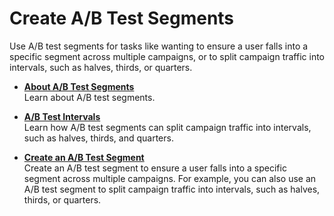

# Create A/B Test Segments

Use A/B test segments for tasks like wanting to ensure a user falls into a
specific segment across multiple campaigns, or to split campaign traffic into
intervals, such as halves, thirds, or quarters.

  * **[About A/B Test Segments](https://help.salesforce.com/s/articleView?id=sf.mc_pers_segment_a_b_test_about.htm&language=en_US&type=5)**  
Learn about A/B test segments.

  * **[A/B Test Intervals](https://help.salesforce.com/s/articleView?id=sf.mc_pers_segment_a_b_test_interval.htm&language=en_US&type=5)**  
Learn how A/B test segments can split campaign traffic into intervals, such as
halves, thirds, and quarters.

  * **[Create an A/B Test Segment](https://help.salesforce.com/s/articleView?id=sf.mc_pers_segment_a_b_test_create.htm&language=en_US&type=5)**  
Create an A/B test segment to ensure a user falls into a specific segment
across multiple campaigns. For example, you can also use an A/B test segment
to split campaign traffic into intervals, such as halves, thirds, or quarters.

